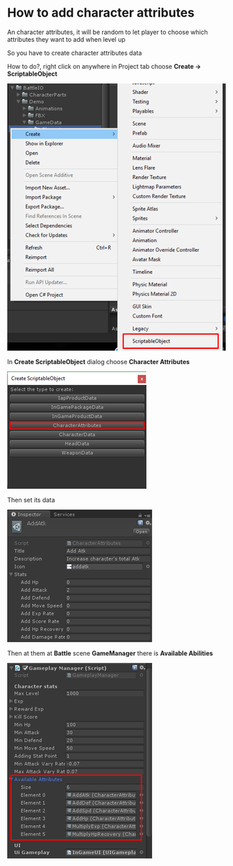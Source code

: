 # How to add character attributes

An character attributes, it will be random to let player to choose which attributes they want to add when level up

So you have to create character attributes data

How to do?, right click on anywhere in Project tab choose **Create -> ScriptableObject**

![](../images/0YNpxKd8ERYAqfuBd.png)

In **Create ScriptableObject** dialog choose **Character Attributes**

![](../images/1IJdpQHDZk5gWM8oWPHfvrw.png)

Then set its data

![](../images/1ukhPJQPxR589Iy9W2DBqJA.png)

Then at them at **Battle** scene **GameManager** there is **Available Abilities**

![](../images/1Fd9zeyohlVkVGP5ugHgZnw.png)